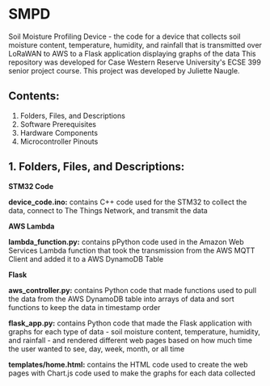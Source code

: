 # SMPD

Soil Moisture Profiling Device - the code for a device that collects soil moisture content, temperature, humidity, and rainfall that is transmitted over LoRaWAN to AWS to a Flask application displaying graphs of the data
This repository was developed for Case Western Reserve University's ECSE 399 senior project course. This project was developed by Juliette Naugle.

## Contents:


1. Folders, Files, and Descriptions
2. Software Prerequisites
4. Hardware Components
5. Microcontroller Pinouts


## 1. Folders, Files, and Descriptions:


**STM32 Code**

**device_code.ino:** contains C++ code used for the STM32 to collect the data, connect to The Things Network, and transmit the data

**AWS Lambda**

**lambda_function.py:** contains pPython code used in the Amazon Web Services Lambda function that took the transmission from the AWS MQTT Client and added it to a AWS DynamoDB Table

**Flask**

**aws_controller.py:** contains Python code that made functions used to pull the data from the AWS DynamoDB table into arrays of data and sort functions to keep the data in timestamp order

**flask_app.py:** contains Python code that made the Flask application with graphs for each type of data - soil moisture content, temperature, humidity, and rainfall - and rendered different web pages based on how much time the user wanted to see, day, week, month, or all time

**templates/home.html:** contains the HTML code used to create the web pages with Chart.js code used to make the graphs for each data collected
